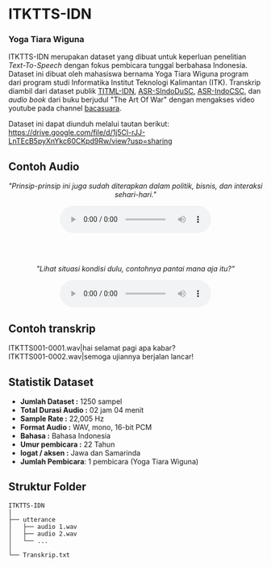 # ITKTTS-IDN

### Yoga Tiara Wiguna

ITKTTS-IDN merupakan dataset yang dibuat untuk keperluan penelitian _Text-To-Speech_ dengan fokus pembicara tunggal berbahasa Indonesia. Dataset ini dibuat oleh mahasiswa bernama Yoga Tiara Wiguna program dari program studi Informatika Institut Teknologi Kalimantan (ITK). Transkrip diambil dari dataset publik [TITML-IDN](https://research.nii.ac.jp/src/en/TITML-IDN.html), [ASR-SIndoDuSC](https://magichub.com/datasets/indonesian-scripted-speech-corpus-daily-use-sentence/), [ASR-IndoCSC](https://magichub.com/datasets/indonesian-conversational-speech-corpus/), dan _audio book_ dari buku berjudul "The Art Of War" dengan mengakses video youtube pada channel [bacasuara](https://www.youtube.com/watch?v=XE5aP5JkPbI&t=33s).

Dataset ini dapat diunduh melalui tautan berikut:\
https://drive.google.com/file/d/1j5Cl-rJJ-LnTEcB5pyXnYkc60CKpd9Rw/view?usp=sharing

## Contoh Audio

<div style="text-align: center">
  <p>
    <i>
        "Prinsip-prinsip ini juga sudah diterapkan dalam politik, bisnis, dan interaksi sehari-hari."
    </i>
  </p>
  <audio controls="1" controlslist="nodownload nofullscreen noremoteplayback">{ip}{form_title}{ip}

   <source src="https://www.dropbox.com/scl/fi/325qimcclvl1c24l48zpl/ground-truth_ts_1.wav?rlkey=zyjcg9njd3dvc45ie7nhssa1q&st=krj00nne&raw=1" type="audio/wav" />
 </audio>

<br><br>

  <p>
    <i>
        "Lihat situasi kondisi dulu, contohnya pantai mana aja itu?"
    </i>
  </p>
  <audio controls="1" controlslist="nodownload nofullscreen noremoteplayback">{ip}{form_title}{ip}

   <source   src="https://www.dropbox.com/scl/fi/olsqedkjdey1zpr3z0sod/ground-truth_ts_2.wav?rlkey=s69481z689hrdtqhrsal2e1e2&st=eh2tjgs7&raw=1" type="audio/wav" />
 </audio>
</div>

## Contoh transkrip

ITKTTS001-0001.wav|hai selamat pagi apa kabar?\
ITKTTS001-0002.wav|semoga ujiannya berjalan lancar!

## Statistik Dataset

- **Jumlah Dataset :** 1250 sampel
- **Total Durasi Audio :** 02 jam 04 menit
- **Sample Rate :** 22,005 Hz
- **Format Audio :** WAV, mono, 16-bit PCM
- **Bahasa :** Bahasa Indonesia
- **Umur pembicara :** 22 Tahun
- **logat / aksen :** Jawa dan Samarinda
- **Jumlah Pembicara**: 1 pembicara (Yoga Tiara Wiguna)

## Struktur Folder

```
ITKTTS-IDN
│
├── utterance
│   ├── audio 1.wav
│   ├── audio 2.wav
│   └── ...
│
└── Transkrip.txt
```
